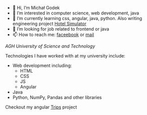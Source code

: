 - 👋 Hi, I’m Michał Godek
- 👀 I’m interested in computer science, web development, java
- 🌱 I’m currently learning css, angular, java, python. Also writing engineering project [Hotel Simulator](https://github.com/Hotel-Simulator/Hotel-Simulator)
- 💞️ I’m looking for job related to frontend or java
- 📫 How to reach me: [faceebook](facebook.com/mchl.gdk) or [mail](michal.godek01@gmail.com)

_AGH University of Science and Technology_ 

Technologies I have worked with at my university include:
* Web development including:
  * HTML
  * CSS
  * JS
  * Angular
* Java
* Python, NumPy, Pandas and other libraries


Checkout my angular [Trips](https://github.com/jagodek/Trips) project 

<!---
jagodek/jagodek is a ✨ special ✨ repository because its `README.md` (this file) appears on your GitHub profile.
You can click the Preview link to take a look at your changes.
--->
